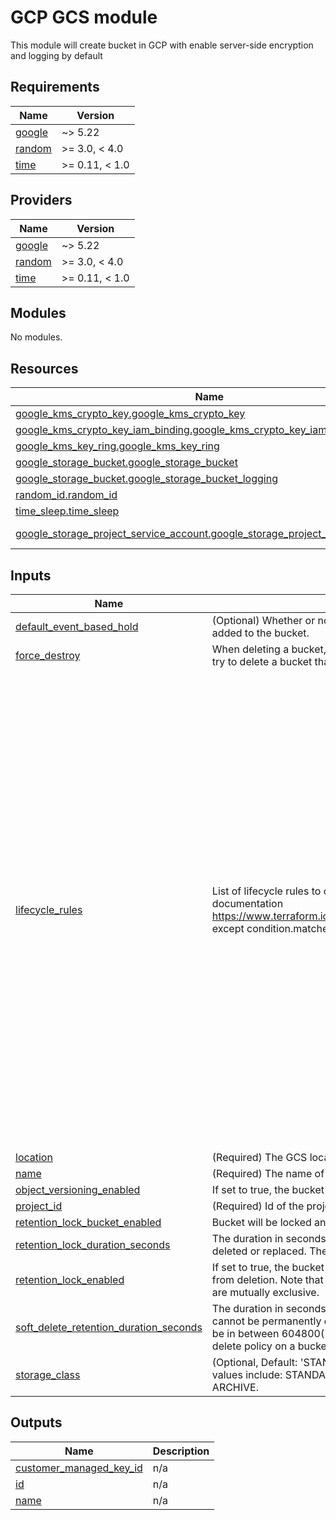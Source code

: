 # GCP GCS module

This module will create bucket in GCP with enable server-side encryption and logging by default

<!-- BEGIN_TF_DOCS -->
## Requirements

| Name | Version |
|------|---------|
| <a name="requirement_google"></a> [google](#requirement\_google) | ~> 5.22 |
| <a name="requirement_random"></a> [random](#requirement\_random) | >= 3.0, < 4.0 |
| <a name="requirement_time"></a> [time](#requirement\_time) | >= 0.11, < 1.0 |

## Providers

| Name | Version |
|------|---------|
| <a name="provider_google"></a> [google](#provider\_google) | ~> 5.22 |
| <a name="provider_random"></a> [random](#provider\_random) | >= 3.0, < 4.0 |
| <a name="provider_time"></a> [time](#provider\_time) | >= 0.11, < 1.0 |

## Modules

No modules.

## Resources

| Name | Type |
|------|------|
| [google_kms_crypto_key.google_kms_crypto_key](https://registry.terraform.io/providers/hashicorp/google/latest/docs/resources/kms_crypto_key) | resource |
| [google_kms_crypto_key_iam_binding.google_kms_crypto_key_iam_binding](https://registry.terraform.io/providers/hashicorp/google/latest/docs/resources/kms_crypto_key_iam_binding) | resource |
| [google_kms_key_ring.google_kms_key_ring](https://registry.terraform.io/providers/hashicorp/google/latest/docs/resources/kms_key_ring) | resource |
| [google_storage_bucket.google_storage_bucket](https://registry.terraform.io/providers/hashicorp/google/latest/docs/resources/storage_bucket) | resource |
| [google_storage_bucket.google_storage_bucket_logging](https://registry.terraform.io/providers/hashicorp/google/latest/docs/resources/storage_bucket) | resource |
| [random_id.random_id](https://registry.terraform.io/providers/hashicorp/random/latest/docs/resources/id) | resource |
| [time_sleep.time_sleep](https://registry.terraform.io/providers/hashicorp/time/latest/docs/resources/sleep) | resource |
| [google_storage_project_service_account.google_storage_project_service_account](https://registry.terraform.io/providers/hashicorp/google/latest/docs/data-sources/storage_project_service_account) | data source |

## Inputs

| Name | Description | Type | Default | Required |
|------|-------------|------|---------|:--------:|
| <a name="input_default_event_based_hold"></a> [default\_event\_based\_hold](#input\_default\_event\_based\_hold) | (Optional) Whether or not to automatically apply an eventBasedHold to new objects added to the bucket. | `bool` | `false` | no |
| <a name="input_force_destroy"></a> [force\_destroy](#input\_force\_destroy) | When deleting a bucket, this boolean option will delete all contained objects. If you try to delete a bucket that contains objects, Terraform will fail that run. | `bool` | `false` | no |
| <a name="input_lifecycle_rules"></a> [lifecycle\_rules](#input\_lifecycle\_rules) | List of lifecycle rules to configure. Format is the same as described in provider documentation https://www.terraform.io/docs/providers/google/r/storage_bucket.html#lifecycle_rule except condition.matches\_storage\_class should be a comma delimited string. | <pre>list(object({<br>    # Object with keys:<br>    # - type - The type of the action of this Lifecycle Rule. Supported values: Delete and SetStorageClass.<br>    # - storage_class - (Required if action type is SetStorageClass) The target Storage Class of objects affected by this Lifecycle Rule.<br>    action = map(string)<br><br>    # Object with keys:<br>    # - age - (Optional) Minimum age of an object in days to satisfy this condition.<br>    # - created_before - (Optional) Creation date of an object in RFC 3339 (e.g. 2017-06-13) to satisfy this condition.<br>    # - with_state - (Optional) Match to live and/or archived objects. Supported values include: "LIVE", "ARCHIVED", "ANY".<br>    # - matches_storage_class - (Optional) Comma delimited string for storage class of objects to satisfy this condition. Supported values include: MULTI_REGIONAL, REGIONAL, NEARLINE, COLDLINE, STANDARD, DURABLE_REDUCED_AVAILABILITY.<br>    # - matches_prefix - (Optional) One or more matching name prefixes to satisfy this condition.<br>    # - matches_suffix - (Optional) One or more matching name suffixes to satisfy this condition.<br>    # - num_newer_versions - (Optional) Relevant only for versioned objects. The number of newer versions of an object to satisfy this condition.<br>    # - custom_time_before - (Optional) A date in the RFC 3339 format YYYY-MM-DD. This condition is satisfied when the customTime metadata for the object is set to an earlier date than the date used in this lifecycle condition.<br>    # - days_since_custom_time - (Optional) The number of days from the Custom-Time metadata attribute after which this condition becomes true.<br>    # - days_since_noncurrent_time - (Optional) Relevant only for versioned objects. Number of days elapsed since the noncurrent timestamp of an object.<br>    # - noncurrent_time_before - (Optional) Relevant only for versioned objects. The date in RFC 3339 (e.g. 2017-06-13) when the object became nonconcurrent.<br>    condition = map(string)<br>  }))</pre> | `[]` | no |
| <a name="input_location"></a> [location](#input\_location) | (Required) The GCS location | `string` | n/a | yes |
| <a name="input_name"></a> [name](#input\_name) | (Required) The name of the bucket. | `string` | n/a | yes |
| <a name="input_object_versioning_enabled"></a> [object\_versioning\_enabled](#input\_object\_versioning\_enabled) | If set to true, the bucket will be versioned. | `bool` | `true` | no |
| <a name="input_project_id"></a> [project\_id](#input\_project\_id) | (Required) Id of the project in which the bucket is created | `string` | n/a | yes |
| <a name="input_retention_lock_bucket_enabled"></a> [retention\_lock\_bucket\_enabled](#input\_retention\_lock\_bucket\_enabled) | Bucket will be locked and cannot be deleted from retention policy | `bool` | `false` | no |
| <a name="input_retention_lock_duration_seconds"></a> [retention\_lock\_duration\_seconds](#input\_retention\_lock\_duration\_seconds) | The duration in seconds that objects in the bucket must be retained and cannot be deleted or replaced. The value must be in between 0 and 3155695200 (100 years). | `number` | `86400` | no |
| <a name="input_retention_lock_enabled"></a> [retention\_lock\_enabled](#input\_retention\_lock\_enabled) | If set to true, the bucket will be locked and objects in the bucket will be protected from deletion. Note that retention\_policy cannot be used with object versioning. They are mutually exclusive. | `bool` | `false` | no |
| <a name="input_soft_delete_retention_duration_seconds"></a> [soft\_delete\_retention\_duration\_seconds](#input\_soft\_delete\_retention\_duration\_seconds) | The duration in seconds that soft-deleted objects in the bucket will be retained and cannot be permanently deleted. Default value is 2678400 (30 days). The value must be in between 604800(7 days) and 7776000(90 days). Note: To disable the soft delete policy on a bucket, This field must be set to 0. | `number` | `2678400` | no |
| <a name="input_storage_class"></a> [storage\_class](#input\_storage\_class) | (Optional, Default: 'STANDARD') The Storage Class of the new bucket. Supported values include: STANDARD, MULTI\_REGIONAL, REGIONAL, NEARLINE, COLDLINE, ARCHIVE. | `string` | `"STANDARD"` | no |

## Outputs

| Name | Description |
|------|-------------|
| <a name="output_customer_managed_key_id"></a> [customer\_managed\_key\_id](#output\_customer\_managed\_key\_id) | n/a |
| <a name="output_id"></a> [id](#output\_id) | n/a |
| <a name="output_name"></a> [name](#output\_name) | n/a |
<!-- END_TF_DOCS -->
